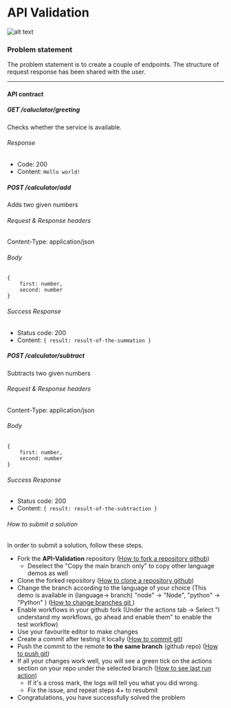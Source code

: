 # API Validation

![alt text](https://drive.google.com/file/d/1kj1HeLCaGo2VjlblFNoH2C7eoVnBjhZK/view?usp=sharing)

### Problem statement

The problem statement is to create a couple of endpoints. The structure of request response has been shared with the user.

---

#### API contract

##### GET /caluclator/greeting

Checks whether the service is available.

###### Response

- Code: 200
- Content: `Hello world!`

##### POST /calculator/add

Adds two given numbers

###### Request & Response headers

Content-Type: application/json

###### Body

```
{
    first: number,
    second: number
}
```

###### Success Response

- Status code: 200
- Content: `{ result: result-of-the-summation }`

##### POST /calculator/subtract

Subtracts two given numbers

###### Request & Response headers

Content-Type: application/json

###### Body

```
{
    first: number,
    second: number
}
```

###### Success Response

- Status code: 200
- Content: `{ result: result-of-the-subtraction }`

###### How to submit a solution

In order to submit a solution, follow these steps.

- Fork the **API-Validation** repository ([How to fork a repository github](https://docs.github.com/en/get-started/quickstart/fork-a-repo))
  - Deselect the "Copy the main branch only" to copy other language demos as well
- Clone the forked repository ([How to clone a repository github](https://docs.github.com/en/repositories/creating-and-managing-repositories/cloning-a-repository))
- Change the branch according to the language of your choice (This demo is available in (language-> branch) "node" -> "Node", "python" -> "Python" ) ([How to change branches git ](https://www.freecodecamp.org/news/git-switch-branch/))
- Enable workflows in your github fork (Under the actions tab -> Select "I understand my workflows, go ahead and enable them" to enable the test workflow)
- Use your favourite editor to make changes
- Create a commit after testing it locally ([How to commit git](https://github.com/git-guides/git-commit))
- Push the commit to the remote **to the same branch** (github repo) ([How to push git](https://docs.github.com/en/get-started/using-git/pushing-commits-to-a-remote-repository))
- If all your changes work well, you will see a green tick on the actions section on your repo under the selected branch ([How to see last run action](https://docs.github.com/en/actions/monitoring-and-troubleshooting-workflows/viewing-workflow-run-history))
  - If it's a cross mark, the logs will tell you what you did wrong.
  - Fix the issue, and repeat steps 4+ to resubmit
- Congratulations, you have successfully solved the problem
